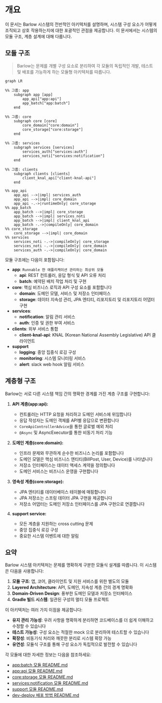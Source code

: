 # 개요

이 문서는 Barlow 시스템의 전반적인 아키텍처를 설명하며, 시스템 구성 요소가 어떻게 조직되고 상호 작용하는지에 대한 포괄적인 관점을 제공합니다. 이 문서에서는 시스템의 모듈 구조, 계층 설계에 대해 다룹니다.

## 모듈 구조

> Barlow는 문제를 개별 구성 요소로 분리하여 각 모듈의 독립적인 개발, 테스트 및 배포를 가능하게 하는 모듈형 아키텍처를 따릅니다.

```mermaid
graph LR

%% 그룹: app
    subgraph app [app]
        app_api["app:api"]
        app_batch["app:batch"]
    end

%% 그룹: core
    subgraph core [core]
        core_domain["core:domain"]
        core_storage["core:storage"]
    end

%% 그룹: services
    subgraph services [services]
        services_auth["services:auth"]
        services_noti["services:notification"]
    end

%% 그룹: clients
    subgraph clients [clients]
        client_knal_api["client-knal-api"]
    end

%% app_api
    app_api -->|impl| services_auth
    app_api -->|impl| core_domain
    app_api -.->|runtimeOnly| core_storage
%% app_batch
    app_batch -->|impl| core_storage
    app_batch -->|impl| services_noti
    app_batch -->|impl| client_knal_api
    app_batch -.->|compileOnly| core_domain
%% core_storage
    core_storage -->|impl| core_domain
%% services
    services_noti -.->|compileOnly| core_storage
    services_noti -.->|compileOnly| core_domain
    services_auth -.->|compileOnly| core_domain
```

모듈 구조에는 다음이 포함됩니다:

- **app**: `Runnable 한 애플리케이션 관리하는 최상위 모듈`
    - **api**: REST 컨트롤러, 응답 형식 및 API 오류 처리
    - **batch**: 예약된 배치 작업 처리 및 구현
- **core**: 핵심 비즈니스 로직과 API 구성 요소를 포함합니다
    - **domain**: 도메인 모델, 서비스 및 저장소 인터페이스
    - **storage**: 데이터 지속성 관리, JPA 엔티티, 리포지토리 및 리포지토리 어댑터 구현
- **services**:
    - **notification**: 알림 관리 서비스
    - **auth**: 인증 및 권한 부여 서비스
- **clients**: 외부 서비스 통합
    - **client-knal-api**: KNAL (Korean National Assembly Legislative) API 클라이언트
- **support**
    - **logging**: 중앙 집중식 로깅 구성
    - **monitoring**: 시스템 모니터링 서비스
    - **alert**: slack web hook 알림 서비스

## 계층형 구조

Barlow는 서로 다른 시스템 책임 간의 명확한 경계를 가진 계층 구조를 구현합니다:

1. **API 계층(app:api):**
    - 컨트롤러는 HTTP 요청을 처리하고 도메인 서비스에 위임합니다
    - 응답 작성자는 도메인 객체를 API별 응답으로 변환합니다
    - `CoreApiControllerAdvice`을 통한 글로벌 예외 처리
    - `@Async` 및 AsyncExecutor를 통한 비동기 처리 기능

2. **도메인 계층(core:domain):**
    - 인프라 문제와 무관하게 순수한 비즈니스 논리를 포함합니다
    - 도메인 모델은 핵심 비즈니스 엔티티(BillPost, User, Device)를 나타냅니다
    - 저장소 인터페이스는 데이터 액세스 계약을 정의합니다
    - 도메인 서비스는 비즈니스 운영을 구현합니다

3. **영속성 계층(core:storage):**
    - JPA 엔티티를 데이터베이스 테이블에 매핑합니다
    - JPA 저장소는 스프링 데이터 JPA 구현을 제공합니다
    - 저장소 어댑터는 도메인 저장소 인터페이스를 JPA 구현으로 연결합니다

4. **support service:**
    - 모든 계층을 지원하는 cross cutting 문제
    - 중앙 집중식 로깅 구성
    - 중요한 시스템 이벤트에 대한 알림

## 요약

Barlow 시스템 아키텍처는 문제를 명확하게 구분한 모듈식 설계를 따릅니다. 이 시스템은 다음을 사용합니다:

1. **모듈 구조**: 앱, 코어, 클라이언트 및 지원 서비스를 위한 별도의 모듈
2. **Layered Architecture**: API, 도메인, 지속성 계층 간의 경계 명확화
3. **Domain-Driven Design**: 풍부한 도메인 모델과 저장소 인터페이스
4. **Gradle 빌드 시스템**: 일관된 구성의 멀티 모듈 프로젝트

이 아키텍처는 여러 가지 이점을 제공합니다:

- **유지 관리 가능성**: 우려 사항을 명확하게 분리하면 코드베이스를 더 쉽게 이해하고 수정할 수 있습니다
- **테스트 가능성**: 구성 요소는 적절한 mock 으로 분리하여 테스트할 수 있습니다
- **확장성**: 비동기식 처리와 깨끗한 분리로 시스템 확장 가능
- **유연성**: 모듈식 구조를 통해 구성 요소가 독립적으로 발전할 수 있습니다

각 모듈에 대한 자세한 정보는 다음을 참조하세요:

- [app:batch 모듈 README.md](https://github.com/ogongchill/barlow/blob/develop/app/batch/README.md)
- [app:api 모듈 README.md](https://github.com/ogongchill/barlow/blob/develop/app/api/README.md)
- [core:storage 모듈 README.md](https://github.com/ogongchill/barlow/blob/develop/core/storage/README.md)
- [services:notification 모듈 README.md](https://github.com/ogongchill/barlow/blob/develop/services/notification/README.md)
- [support 모듈 README.md](https://github.com/ogongchill/barlow/tree/develop/support)
- [dev-deploy 배포 방법 README.md](https://github.com/ogongchill/barlow/blob/develop/DEV-DEPLOY.md)
